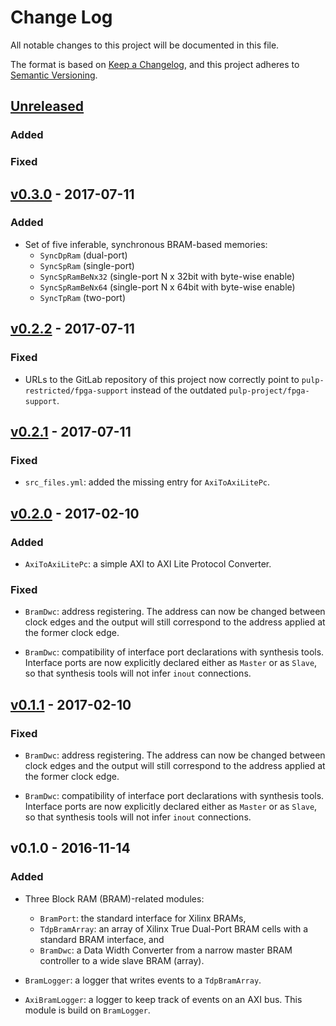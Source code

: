 # Change Log

All notable changes to this project will be documented in this file.

The format is based on [Keep a Changelog](http://keepachangelog.com/), and this project adheres to
[Semantic Versioning](http://semver.org).

## [Unreleased]

### Added

### Fixed

## [v0.3.0] - 2017-07-11

### Added

- Set of five inferable, synchronous BRAM-based memories:
  - `SyncDpRam` (dual-port)
  - `SyncSpRam` (single-port)
  - `SyncSpRamBeNx32` (single-port N x 32bit with byte-wise enable)
  - `SyncSpRamBeNx64` (single-port N x 64bit with byte-wise enable)
  - `SyncTpRam` (two-port)

## [v0.2.2] - 2017-07-11

### Fixed

- URLs to the GitLab repository of this project now correctly point to
  `pulp-restricted/fpga-support` instead of the outdated `pulp-project/fpga-support`.

## [v0.2.1] - 2017-07-11

### Fixed

- `src_files.yml`: added the missing entry for `AxiToAxiLitePc`.

## [v0.2.0] - 2017-02-10

### Added

- `AxiToAxiLitePc`: a simple AXI to AXI Lite Protocol Converter.

### Fixed

- `BramDwc`: address registering.  The address can now be changed between clock edges and the output
  will still correspond to the address applied at the former clock edge.

- `BramDwc`: compatibility of interface port declarations with synthesis tools.  Interface ports are
  now explicitly declared either as `Master` or as `Slave`, so that synthesis tools will not infer
  `inout` connections.

## [v0.1.1] - 2017-02-10

### Fixed

- `BramDwc`: address registering.  The address can now be changed between clock edges and the output
  will still correspond to the address applied at the former clock edge.

- `BramDwc`: compatibility of interface port declarations with synthesis tools.  Interface ports are
  now explicitly declared either as `Master` or as `Slave`, so that synthesis tools will not infer
  `inout` connections.

## v0.1.0 - 2016-11-14

### Added

- Three Block RAM (BRAM)-related modules:
  - `BramPort`: the standard interface for Xilinx BRAMs,
  - `TdpBramArray`: an array of Xilinx True Dual-Port BRAM cells with a standard BRAM interface, and
  - `BramDwc`: a Data Width Converter from a narrow master BRAM controller to a wide slave BRAM
    (array).

- `BramLogger`: a logger that writes events to a `TdpBramArray`.

- `AxiBramLogger`: a logger to keep track of events on an AXI bus.  This module is build on
  `BramLogger`.

[Unreleased]: https://iis-git.ee.ethz.ch/pulp-restricted/fpga-support/compare/v0.3.0...HEAD
[v0.3.0]: https://iis-git.ee.ethz.ch/pulp-restricted/fpga-support/compare/v0.2.2...v0.3.0
[v0.2.2]: https://iis-git.ee.ethz.ch/pulp-restricted/fpga-support/compare/v0.2.1...v0.2.2
[v0.2.1]: https://iis-git.ee.ethz.ch/pulp-restricted/fpga-support/compare/v0.2.0...v0.2.1
[v0.2.0]: https://iis-git.ee.ethz.ch/pulp-restricted/fpga-support/compare/v0.1.0...v0.2.0
[v0.1.1]: https://iis-git.ee.ethz.ch/pulp-restricted/fpga-support/compare/v0.1.0...v0.1.1
